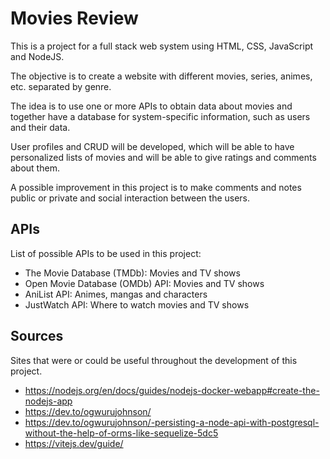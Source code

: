 # Movies Review

This is a project for a full stack web system using HTML, CSS, JavaScript and NodeJS.

The objective is to create a website with different movies, series, animes, etc. separated by genre.

The idea is to use one or more APIs to obtain data about movies and together have a database for system-specific information, such as users and their data.

User profiles and CRUD will be developed, which will be able to have personalized lists of movies and will be able to give ratings and comments about them.

A possible improvement in this project is to make comments and notes public or private and social interaction between the users.

## APIs

List of possible APIs to be used in this project:

- The Movie Database (TMDb): Movies and TV shows
- Open Movie Database (OMDb) API: Movies and TV shows
- AniList API: Animes, mangas and characters
- JustWatch API: Where to watch movies and TV shows

## Sources

Sites that were or could be useful throughout the development of this project.

- <https://nodejs.org/en/docs/guides/nodejs-docker-webapp#create-the-nodejs-app>
- <https://dev.to/ogwurujohnson/>
- <https://dev.to/ogwurujohnson/-persisting-a-node-api-with-postgresql-without-the-help-of-orms-like-sequelize-5dc5>
- <https://vitejs.dev/guide/>

